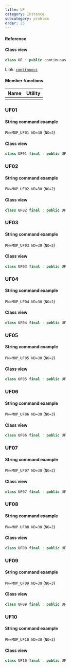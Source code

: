 ```yaml
---
title: UF
category: Instance
subcategory: problem
order: 25
---
```


#### Reference



#### Class view
```c++
class UF : public continuous
```
Link: [`continuous`](../continuous)

#### Member functions

|Name|Utility|
|-|-|
|||

### UF01

#### String command example

`PN=MOP_UF01 ND=30` (`NO=2`)

#### Class view

```c++
class UF01 final : public UF
```

### UF02

#### String command example

`PN=MOP_UF02 ND=30` (`NO=2`)

#### Class view

```c++
class UF02 final : public UF
```

### UF03

#### String command example

`PN=MOP_UF03 ND=30` (`NO=2`)

#### Class view

```c++
class UF03 final : public UF
```

### UF04

#### String command example

`PN=MOP_UF04 ND=30` (`NO=2`)

#### Class view

```c++
class UF04 final : public UF
```

### UF05

#### String command example

`PN=MOP_UF05 ND=30` (`NO=2`)

#### Class view

```c++
class UF05 final : public UF
```

### UF06

#### String command example

`PN=MOP_UF06 ND=30` (`NO=3`)

#### Class view

```c++
class UF06 final : public UF
```

### UF07

#### String command example

`PN=MOP_UF07 ND=30` (`NO=2`)

#### Class view

```c++
class UF07 final : public UF
```

### UF08

#### String command example

`PN=MOP_UF08 ND=30` (`NO=2`)

#### Class view

```c++
class UF08 final : public UF
```

### UF09

#### String command example

`PN=MOP_UF09 ND=30` (`NO=3`)

#### Class view

```c++
class UF09 final : public UF
```

### UF10

#### String command example

`PN=MOP_UF10 ND=30` (`NO=3`)

#### Class view

```c++
class UF10 final : public UF
```
